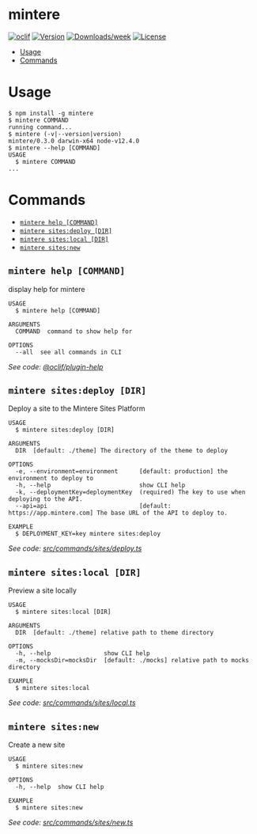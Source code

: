mintere
=======



[![oclif](https://img.shields.io/badge/cli-oclif-brightgreen.svg)](https://oclif.io)
[![Version](https://img.shields.io/npm/v/mintere.svg)](https://npmjs.org/package/mintere)
[![Downloads/week](https://img.shields.io/npm/dw/mintere.svg)](https://npmjs.org/package/mintere)
[![License](https://img.shields.io/npm/l/mintere.svg)](https://github.com/mintere/mintere-cli/blob/master/package.json)

<!-- toc -->
* [Usage](#usage)
* [Commands](#commands)
<!-- tocstop -->
# Usage
<!-- usage -->
```sh-session
$ npm install -g mintere
$ mintere COMMAND
running command...
$ mintere (-v|--version|version)
mintere/0.3.0 darwin-x64 node-v12.4.0
$ mintere --help [COMMAND]
USAGE
  $ mintere COMMAND
...
```
<!-- usagestop -->
# Commands
<!-- commands -->
* [`mintere help [COMMAND]`](#mintere-help-command)
* [`mintere sites:deploy [DIR]`](#mintere-sitesdeploy-dir)
* [`mintere sites:local [DIR]`](#mintere-siteslocal-dir)
* [`mintere sites:new`](#mintere-sitesnew)

## `mintere help [COMMAND]`

display help for mintere

```
USAGE
  $ mintere help [COMMAND]

ARGUMENTS
  COMMAND  command to show help for

OPTIONS
  --all  see all commands in CLI
```

_See code: [@oclif/plugin-help](https://github.com/oclif/plugin-help/blob/v3.0.1/src/commands/help.ts)_

## `mintere sites:deploy [DIR]`

Deploy a site to the Mintere Sites Platform

```
USAGE
  $ mintere sites:deploy [DIR]

ARGUMENTS
  DIR  [default: ./theme] The directory of the theme to deploy

OPTIONS
  -e, --environment=environment      [default: production] the environment to deploy to
  -h, --help                         show CLI help
  -k, --deploymentKey=deploymentKey  (required) The key to use when deploying to the API.
  --api=api                          [default: https://app.mintere.com] The base URL of the API to deploy to.

EXAMPLE
  $ DEPLOYMENT_KEY=key mintere sites:deploy
```

_See code: [src/commands/sites/deploy.ts](https://github.com/mintere/mintere-cli/blob/v0.3.0/src/commands/sites/deploy.ts)_

## `mintere sites:local [DIR]`

Preview a site locally

```
USAGE
  $ mintere sites:local [DIR]

ARGUMENTS
  DIR  [default: ./theme] relative path to theme directory

OPTIONS
  -h, --help               show CLI help
  -m, --mocksDir=mocksDir  [default: ./mocks] relative path to mocks directory

EXAMPLE
  $ mintere sites:local
```

_See code: [src/commands/sites/local.ts](https://github.com/mintere/mintere-cli/blob/v0.3.0/src/commands/sites/local.ts)_

## `mintere sites:new`

Create a new site

```
USAGE
  $ mintere sites:new

OPTIONS
  -h, --help  show CLI help

EXAMPLE
  $ mintere sites:new
```

_See code: [src/commands/sites/new.ts](https://github.com/mintere/mintere-cli/blob/v0.3.0/src/commands/sites/new.ts)_
<!-- commandsstop -->
